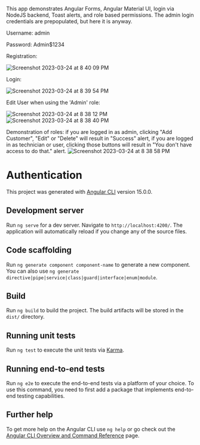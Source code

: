 This app demonstrates Angular Forms, Angular Material UI, login via NodeJS backend, Toast alerts, and role based permissions.
The admin login credentials are prepopulated, but here it is anyway.

Username: admin

Password: Admin$1234

Registration:

![Screenshot 2023-03-24 at 8 40 09 PM](https://user-images.githubusercontent.com/100744679/227690104-1cd44aca-9e5f-48d3-aa2c-ba47b1427125.jpg)

Login:

![Screenshot 2023-03-24 at 8 39 54 PM](https://user-images.githubusercontent.com/100744679/227690152-2181942c-91f2-4651-90c2-a187f3ae6219.jpg)

Edit User when using the 'Admin' role:

![Screenshot 2023-03-24 at 8 38 12 PM](https://user-images.githubusercontent.com/100744679/227690170-66124aa0-748e-469c-aa8d-d5a697455ed9.jpg)
![Screenshot 2023-03-24 at 8 38 40 PM](https://user-images.githubusercontent.com/100744679/227690218-1bddbfc8-5b41-4f21-acbf-0efd6430f577.jpg)

Demonstration of roles: if you are logged in as admin, clicking "Add Customer", "Edit" or "Delete" will result in "Success" alert, if you are logged in as technician or user, clicking those buttons will result in "You don't have access to do that." alert.
![Screenshot 2023-03-24 at 8 38 58 PM](https://user-images.githubusercontent.com/100744679/227690230-7188af0e-b474-44af-8453-12d30a832865.jpg)


# Authentication

This project was generated with [Angular CLI](https://github.com/angular/angular-cli) version 15.0.0.

## Development server

Run `ng serve` for a dev server. Navigate to `http://localhost:4200/`. The application will automatically reload if you change any of the source files.

## Code scaffolding

Run `ng generate component component-name` to generate a new component. You can also use `ng generate directive|pipe|service|class|guard|interface|enum|module`.

## Build

Run `ng build` to build the project. The build artifacts will be stored in the `dist/` directory.

## Running unit tests

Run `ng test` to execute the unit tests via [Karma](https://karma-runner.github.io).

## Running end-to-end tests

Run `ng e2e` to execute the end-to-end tests via a platform of your choice. To use this command, you need to first add a package that implements end-to-end testing capabilities.

## Further help

To get more help on the Angular CLI use `ng help` or go check out the [Angular CLI Overview and Command Reference](https://angular.io/cli) page.
